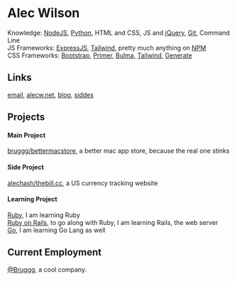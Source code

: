 # Alec Wilson
Knowledge: [NodeJS](https://nodejs.org), [Python](https://python.org), HTML and CSS, JS and [jQuery](https://jquery.com/), [Git](https://git-scm.com), Command Line<br>
JS Frameworks: [ExpressJS](https://expressjs.com), [Tailwind](https://tailwindcss.com), pretty much anything on [NPM](https://npm.im)<br>
CSS Frameworks: [Bootstrap](https://getbootstrap.com), [Primer](https://primer.style), [Bulma](https://bulma.io), [Tailwind](https://tailwindcss.com), [Generate](https://github.com/alechash/generate.css)

## Links
[email](mailto:jude@alecw.net), [alecw.net](https://alecw.net), [blog](https://blog.alecw.net/), [siddes](https://siddes.com/404)

## Projects
#### Main Project
[bruggg/bettermacstore](https://github.com/bruggg/bettermacstore), a better mac app store, because the real one stinks

#### Side Project
[alechash/thebill.cc](https://github.com/alechash/thebill.cc), a US currency tracking website<br>

#### Learning Project
[Ruby](https://www.ruby-lang.org/en/), I am learning Ruby<br>
[Ruby on Rails](https://rubyonrails.org), to go along with Ruby, I am learning Rails, the web server<br>
[Go](https://www.golang.org/), I am learning Go Lang as well

## Current Employment
[@Bruggg](https://github.com/bruggg), a cool company.
